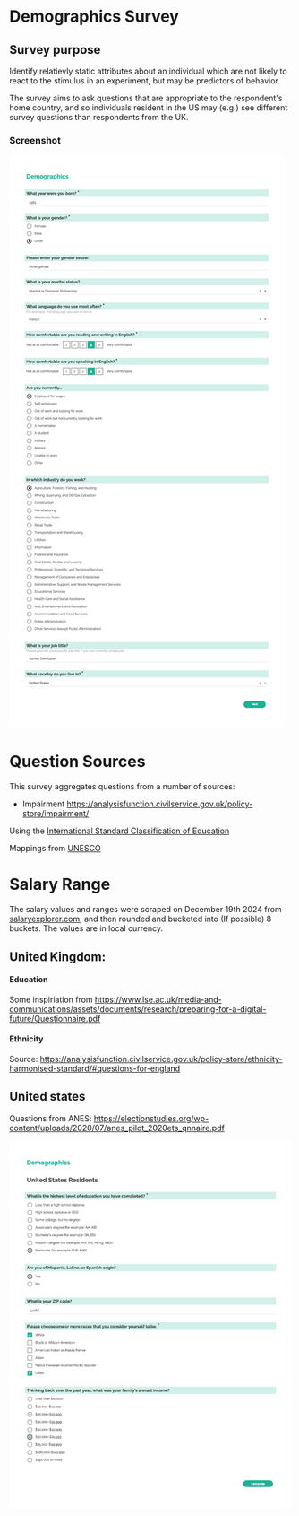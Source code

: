 # Demographics Survey

## Survey purpose

Identify relatievly static attributes about an individual which are not likely to react to the stimulus in an experiment, but may be predictors of behavior.

The survey aims to ask questions that are appropriate to the respondent's home country, and so individuals resident in the US may (e.g.) see different survey questions than respondents from the UK.

### Screenshot

![Screenshot](screenshotGeneral.png)

# Question Sources

This survey aggregates questions from a number of sources:

- Impairment https://analysisfunction.civilservice.gov.uk/policy-store/impairment/

Using the [International Standard Classification of Education](https://en.wikipedia.org/wiki/International_Standard_Classification_of_Education)

Mappings from [UNESCO](http://uis.unesco.org/en/isced-mappings)

# Salary Range

The salary values and ranges were scraped on December 19th 2024 from [salaryexplorer.com](https://www.salaryexplorer.com/), and then rounded and bucketed into (If possible) 8 buckets. The values are in local currency.

## United Kingdom:

#### Education

Some inspiriation from https://www.lse.ac.uk/media-and-communications/assets/documents/research/preparing-for-a-digital-future/Questionnaire.pdf

#### Ethnicity

Source: https://analysisfunction.civilservice.gov.uk/policy-store/ethnicity-harmonised-standard/#questions-for-england

## United states

Questions from ANES: https://electionstudies.org/wp-content/uploads/2020/07/anes_pilot_2020ets_qnnaire.pdf

![Screenshot](screenshotUSA.png)

